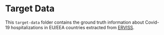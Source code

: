 # Target Data
This `target-data` folder contains the ground truth information about Covid-19 hospitalizations in EU/EEA countries extracted from [ERVISS](https://erviss.org/). 
